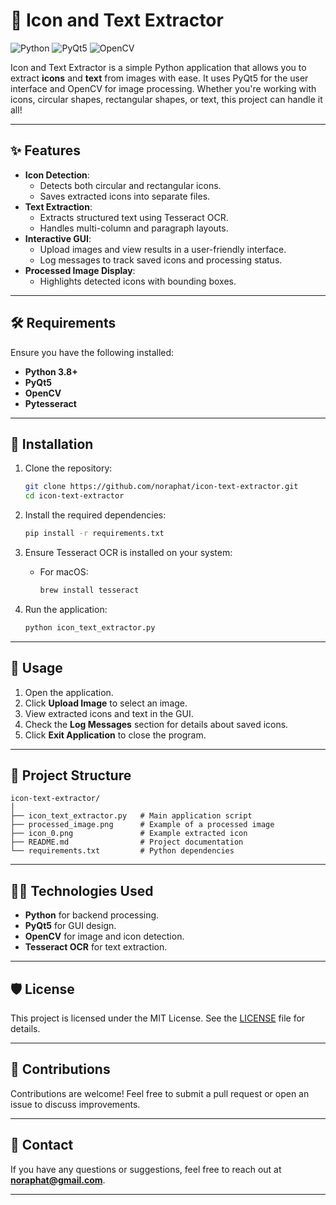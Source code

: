 
# 🎨 Icon and Text Extractor

![Python](https://img.shields.io/badge/Python-3.8%2B-blue?logo=python&logoColor=white)
![PyQt5](https://img.shields.io/badge/PyQt5-GUI-green?logo=qt)
![OpenCV](https://img.shields.io/badge/OpenCV-ImageProcessing-orange?logo=opencv)

Icon and Text Extractor is a simple Python application that allows you to extract **icons** and **text** from images with ease. It uses PyQt5 for the user interface and OpenCV for image processing. Whether you're working with icons, circular shapes, rectangular shapes, or text, this project can handle it all!

---

## ✨ Features
- **Icon Detection**:
  - Detects both circular and rectangular icons.
  - Saves extracted icons into separate files.
- **Text Extraction**:
  - Extracts structured text using Tesseract OCR.
  - Handles multi-column and paragraph layouts.
- **Interactive GUI**:
  - Upload images and view results in a user-friendly interface.
  - Log messages to track saved icons and processing status.
- **Processed Image Display**:
  - Highlights detected icons with bounding boxes.

---

## 🛠️ Requirements
Ensure you have the following installed:
- **Python 3.8+**
- **PyQt5**
- **OpenCV**
- **Pytesseract**

---

## 🚀 Installation
1. Clone the repository:
   ```bash
   git clone https://github.com/noraphat/icon-text-extractor.git
   cd icon-text-extractor
   ```

2. Install the required dependencies:
   ```bash
   pip install -r requirements.txt
   ```

3. Ensure Tesseract OCR is installed on your system:
   - For macOS:
     ```bash
     brew install tesseract
     ```

4. Run the application:
   ```bash
   python icon_text_extractor.py
   ```

---

## 🎯 Usage
1. Open the application.
2. Click **Upload Image** to select an image.
3. View extracted icons and text in the GUI.
4. Check the **Log Messages** section for details about saved icons.
5. Click **Exit Application** to close the program.

---

## 📂 Project Structure
```plaintext
icon-text-extractor/
│
├── icon_text_extractor.py   # Main application script
├── processed_image.png      # Example of a processed image
├── icon_0.png               # Example extracted icon
├── README.md                # Project documentation
└── requirements.txt         # Python dependencies
```

---

## 🧑‍💻 Technologies Used
- **Python** for backend processing.
- **PyQt5** for GUI design.
- **OpenCV** for image and icon detection.
- **Tesseract OCR** for text extraction.

---

## 🛡️ License
This project is licensed under the MIT License. See the [LICENSE](LICENSE) file for details.

---

## 🌟 Contributions
Contributions are welcome! Feel free to submit a pull request or open an issue to discuss improvements.

---

## 📧 Contact
If you have any questions or suggestions, feel free to reach out at **noraphat@gmail.com**.

---
